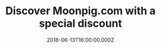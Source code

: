 ---
campaign-uuid: "c-e62435a3-8174-45b8-b525-c91836e73807"
type: "Preview"
category: "Gift"
date: "2018-06-13T16:00:00.000Z"
end-date: "2018-10-13T16:00:00.000Z"
disable-form: false
is_promoted: false
has_entry_page: true
title: "Discover Moonpig.com with a special discount"
competition-description: "Personalised cards for every occasion. Discover our online\
  \ greeting cards, personalised cards, and photo cards that make others look simply\
  \ boring. \r\n<br />\r\nMake their day brilliant with our wide range of personalised\
  \ cards and unique gifts for her and him. We have online greeting cards, personalised\
  \ cards, and photo upload cards that make others look boring. Shop our online card\
  \ range.\r\nPLUS, many Unique gift options"
hero-header: "Discover Moonpig.com with a special discount"
terms-confirmation: "N/A"
banner-img: "https://assets.expresslyapp.com/asset-97faf852-4f9b-48d3-817e-b978e1426d2d.jpg"
logo-left-href: "http://www.moonpig.com"
logo-left-image: "https://assets.expresslyapp.com/asset-428b68db-5ddc-4122-84d8-4245c00b1542.jpg"
logo-left-title: "Moonpig"
bg-image-hero: "https://assets.expresslyapp.com/asset-0a958ab0-9636-433d-b6f2-b5c2df86a1db.jpg"
bg-image-first: "https://assets.expresslyapp.com/asset-5d9480d7-d2f5-4b53-b2b7-fdfcd03d979d.jpg"
bg-image-second: "https://assets.expresslyapp.com/asset-b39a4c4b-b4d2-4c4c-bd6b-970b294fb9b7.jpg"
section1-content: "Personalised cards for every occasion\r\nDiscover our online greeting\
  \ cards, personalised cards, and photo cards that make others look simply boring."
section2-content: "Make their day brilliant with our wide range of personalised cards\
  \ and unique gifts for her and him. We have online greeting cards, personalised\
  \ cards, and photo upload cards that make others look boring. Shop our online card\
  \ range.\r\nPLUS, many Unique gift options"
entry-title: "Discover Moonpig.com with a special discount"
entry-content: "Enter to win £100 pounds pre-paid credit"
has-winner: false
prize-description: "£100 pounds pre-paid credit"
country-restrictions:
- "GB"
---